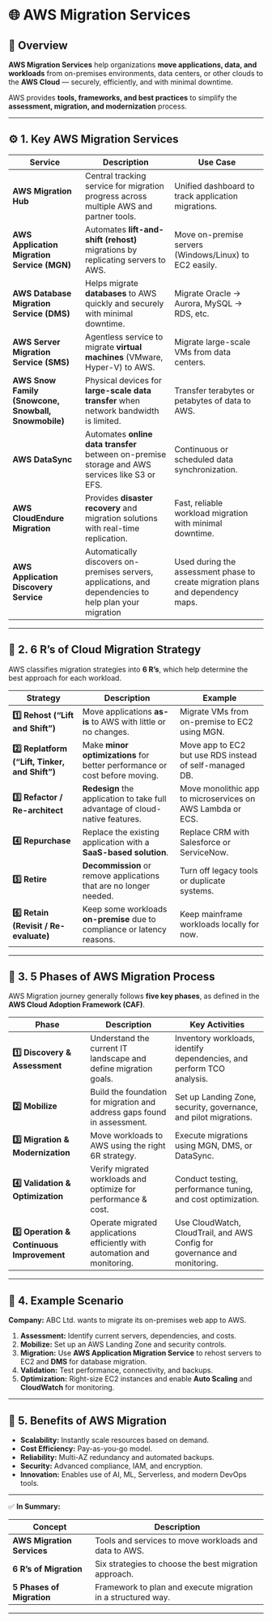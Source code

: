 # 🌐 AWS Migration Services

## 🧩 Overview

**AWS Migration Services** help organizations **move applications, data, and workloads** from on-premises environments, data centers, or other clouds to the **AWS Cloud** — securely, efficiently, and with minimal downtime.

AWS provides **tools, frameworks, and best practices** to simplify the **assessment, migration, and modernization** process.

---

## ⚙️ 1. Key AWS Migration Services

| Service                                              | Description                                                                                    | Use Case                                                 |
| ---------------------------------------------------- | ---------------------------------------------------------------------------------------------- | -------------------------------------------------------- |
| **AWS Migration Hub**                                | Central tracking service for migration progress across multiple AWS and partner tools.         | Unified dashboard to track application migrations.       |
| **AWS Application Migration Service (MGN)**          | Automates **lift-and-shift (rehost)** migrations by replicating servers to AWS.                | Move on-premise servers (Windows/Linux) to EC2 easily.   |
| **AWS Database Migration Service (DMS)**             | Helps migrate **databases** to AWS quickly and securely with minimal downtime.                 | Migrate Oracle → Aurora, MySQL → RDS, etc.               |
| **AWS Server Migration Service (SMS)**               | Agentless service to migrate **virtual machines** (VMware, Hyper-V) to AWS.                    | Migrate large-scale VMs from data centers.               |
| **AWS Snow Family (Snowcone, Snowball, Snowmobile)** | Physical devices for **large-scale data transfer** when network bandwidth is limited.          | Transfer terabytes or petabytes of data to AWS.          |
| **AWS DataSync**                                     | Automates **online data transfer** between on-premise storage and AWS services like S3 or EFS. | Continuous or scheduled data synchronization.            |
| **AWS CloudEndure Migration**                        | Provides **disaster recovery** and migration solutions with real-time replication.             | Fast, reliable workload migration with minimal downtime. |
| **AWS Application Discovery Service**                | Automatically discovers on-premises servers, applications, and dependencies to help plan your migration  | Used during the assessment phase to create migration plans and dependency maps.  |

---

## 🧭 2. 6 R’s of Cloud Migration Strategy

AWS classifies migration strategies into **6 R’s**, which help determine the best approach for each workload.

| Strategy                                       | Description                                                                   | Example                                                    |
| ---------------------------------------------- | ----------------------------------------------------------------------------- | ---------------------------------------------------------- |
| **1️⃣ Rehost (“Lift and Shift”)**              | Move applications **as-is** to AWS with little or no changes.                 | Migrate VMs from on-premise to EC2 using MGN.              |
| **2️⃣ Replatform (“Lift, Tinker, and Shift”)** | Make **minor optimizations** for better performance or cost before moving.    | Move app to EC2 but use RDS instead of self-managed DB.    |
| **3️⃣ Refactor / Re-architect**                | **Redesign** the application to take full advantage of cloud-native features. | Move monolithic app to microservices on AWS Lambda or ECS. |
| **4️⃣ Repurchase**                             | Replace the existing application with a **SaaS-based solution**.              | Replace CRM with Salesforce or ServiceNow.                 |
| **5️⃣ Retire**                                 | **Decommission** or remove applications that are no longer needed.            | Turn off legacy tools or duplicate systems.                |
| **6️⃣ Retain (Revisit / Re-evaluate)**         | Keep some workloads **on-premise** due to compliance or latency reasons.      | Keep mainframe workloads locally for now.                  |

---

## 🧱 3. 5 Phases of AWS Migration Process

AWS Migration journey generally follows **five key phases**, as defined in the **AWS Cloud Adoption Framework (CAF)**.

| Phase                                      | Description                                                               | Key Activities                                                            |
| ------------------------------------------ | ------------------------------------------------------------------------- | ------------------------------------------------------------------------- |
| **1️⃣ Discovery & Assessment**             | Understand the current IT landscape and define migration goals.           | Inventory workloads, identify dependencies, and perform TCO analysis.     |
| **2️⃣ Mobilize**                           | Build the foundation for migration and address gaps found in assessment.  | Set up Landing Zone, security, governance, and pilot migrations.          |
| **3️⃣ Migration & Modernization**          | Move workloads to AWS using the right 6R strategy.                        | Execute migrations using MGN, DMS, or DataSync.                           |
| **4️⃣ Validation & Optimization**          | Verify migrated workloads and optimize for performance & cost.            | Conduct testing, performance tuning, and cost optimization.               |
| **5️⃣ Operation & Continuous Improvement** | Operate migrated applications efficiently with automation and monitoring. | Use CloudWatch, CloudTrail, and AWS Config for governance and monitoring. |

---

## 🧠 4. Example Scenario

**Company:** ABC Ltd. wants to migrate its on-premises web app to AWS.

1. **Assessment:** Identify current servers, dependencies, and costs.
2. **Mobilize:** Set up an AWS Landing Zone and security controls.
3. **Migration:** Use **AWS Application Migration Service** to rehost servers to EC2 and **DMS** for database migration.
4. **Validation:** Test performance, connectivity, and backups.
5. **Optimization:** Right-size EC2 instances and enable **Auto Scaling** and **CloudWatch** for monitoring.

---

## 🚀 5. Benefits of AWS Migration

* **Scalability:** Instantly scale resources based on demand.
* **Cost Efficiency:** Pay-as-you-go model.
* **Reliability:** Multi-AZ redundancy and automated backups.
* **Security:** Advanced compliance, IAM, and encryption.
* **Innovation:** Enables use of AI, ML, Serverless, and modern DevOps tools.

---

✅ **In Summary:**

| Concept                    | Description                                                  |
| -------------------------- | ------------------------------------------------------------ |
| **AWS Migration Services** | Tools and services to move workloads and data to AWS.        |
| **6 R’s of Migration**     | Six strategies to choose the best migration approach.        |
| **5 Phases of Migration**  | Framework to plan and execute migration in a structured way. |

---

